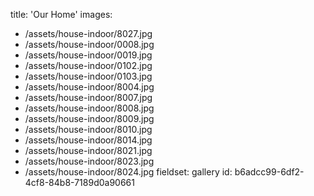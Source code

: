 title: 'Our Home'
images:
  - /assets/house-indoor/8027.jpg
  - /assets/house-indoor/0008.jpg
  - /assets/house-indoor/0019.jpg
  - /assets/house-indoor/0102.jpg
  - /assets/house-indoor/0103.jpg
  - /assets/house-indoor/8004.jpg
  - /assets/house-indoor/8007.jpg
  - /assets/house-indoor/8008.jpg
  - /assets/house-indoor/8009.jpg
  - /assets/house-indoor/8010.jpg
  - /assets/house-indoor/8014.jpg
  - /assets/house-indoor/8021.jpg
  - /assets/house-indoor/8023.jpg
  - /assets/house-indoor/8024.jpg
fieldset: gallery
id: b6adcc99-6df2-4cf8-84b8-7189d0a90661
